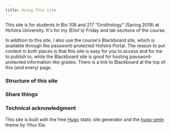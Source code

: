 ```yaml
---
title: Using this site
---
```


This site is for students in Bio 108 and 217 “Ornithology” (Spring 2019) at Hofstra University. It's for my (Eliot's) Friday and lab sections of the course.

In addition to this site, I also use the course's Blackboard site, which is available through the password-protected Hofstra Portal. The reason to put content in both places is that this site is easy for you to access and for me to publish to, while the Blackboard site is good for hosting password-protected information like grades. There is a link to Blackboard at the top of this (and every) page.

### Structure of this site



### Share things



### Technical acknowledgment

This site is built with the free [Hugo][1714c891] static site generator and the [hugo-xmin][8560bc49] theme by Yihui Xie.

  [1714c891]: https://gohugo.io "Hugo static site generator"
  [8560bc49]: https://themes.gohugo.io/hugo-xmin/ "hugo-xmin"
